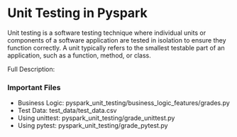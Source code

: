 # Unit Testing in Pyspark
Unit testing is a software testing technique where individual units or components of a software application are tested in isolation to ensure they function correctly. A unit typically refers to the smallest testable part of an application, such as a function, method, or class.

Full Description: <Medium Link>

### Important Files

- Business Logic: pyspark_unit_testing/business_logic_features/grades.py
- Test Data: test_data/test_data.csv
- Using unittest: pyspark_unit_testing/grade_unittest.py
- Using pytest: pyspark_unit_testing/grade_pytest.py